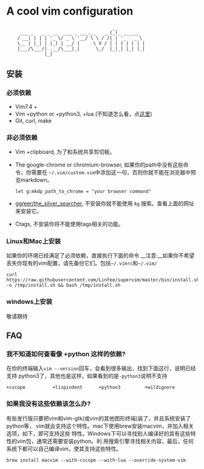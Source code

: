 # A cool vim configuration

```text
                                       _
     ___ _   _ _ __  ___ _ ___.__   __(_)_ __ ___
    / __| | | | '_ \/ _ \ '__/ \ \ / /| | '_ ` _ \
    \__ | |_| | |_) | __/ |     \ V / | | | | | | |
    |___/\___/| .__/\___|_|      \_/  |_|_| |_| |_|
              |_|
```

## 安装

### 必须依赖

-   Vim7.4 +
-   Vim +python or +python3, +lua (不知道怎么看，点[这里](#user-content-faq))
-   Git, curl, make

### 非必须依赖

-   Vim +clipboard, 为了和系统共享剪切板。

-   The google-chrome or chromium-browser, 如果你的path中没有这些命令，你需要在
    `~/.vim/custom.vim`中添加这一句，否则你就不能在浏览器中预览markdown。

        let g:mkdp_path_to_chrome = "your browser command"

-   [ggreer/the_silver_searcher](https://github.com/ggreer/the_silver_searcher),
    不安装你就不能使用 `Ag` 搜索。查看上面的网址来安装它。

-   Ctags, 不安装你将不能使用tags相关的功能。

### Linux和Mac上安装

如果你的环境已经满足了必须依赖，直接执行下面的命令
__注意:__如果你不希望丢失你现有的vim配置，请先备份它们。包括`~/.vimrc`和`~/.vim/`

    curl https://raw.githubusercontent.com/Linfee/supervim/master/bin/install.sh -o /tmp/install.sh && bash /tmp/install.sh

### windows上安装

敬请期待

## FAQ

### 我不知道如何查看像 +python 这样的依赖?

在你的终端输入`vim --version`回车，会看到很多输出，找到下面这行，说明已经支持
python3了，其他也是这样，如果看到的是`-python3`说明不支持

    +cscope          +lispindent      +python3         +wildignore

### 如果我没有这些依赖该怎么办?

有些发行版只要把vim和vim-gtk(或vim的其他图形终端)装了，并且系统安装了python等，
vim就会支持这个特性。mac下使用brew安装macvim，并加入相关选项，如下，即可支持这些
特性。Windows下可以寻找别人编译好的具有这些特性的vim包，通常还需要安装python。利
用搜索引擎寻找相关内容，最后，任何系统下都可以自己编译vim，使其支持这些特性。

    brew install macvim --with-cscope --with-lua --override-system-vim
